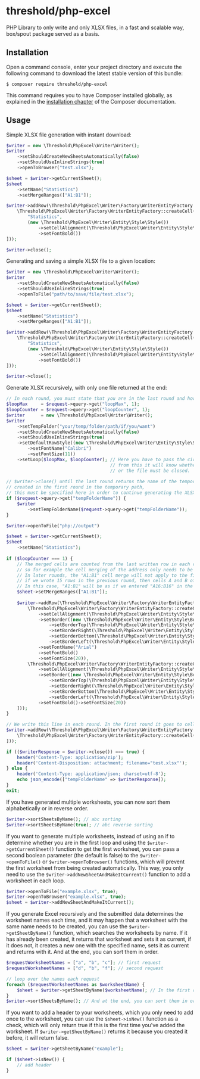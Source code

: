 # threshold/php-excel
PHP Library to only write and only XLSX files, in a fast and scalable way, box/spout package served as a basis.

## Installation

Open a command console, enter your project directory and execute the
following command to download the latest stable version of this bundle:

```console
$ composer require threshold/php-excel
```

This command requires you to have Composer installed globally, as explained
in the [installation chapter](https://getcomposer.org/doc/00-intro.md)
of the Composer documentation.

## Usage

Simple XLSX file generation with instant download:

```php
$writer = new \Threshold\PhpExcel\Writer\Writer();
$writer
    ->setShouldCreateNewSheetsAutomatically(false)
    ->setShouldUseInlineStrings(true)
    ->openToBrowser("test.xlsx");

$sheet = $writer->getCurrentSheet();
$sheet
    ->setName("Statistics")
    ->setMergeRanges(["A1:B1"]);

$writer->addRow(\Threshold\PhpExcel\Writer\Factory\WriterEntityFactory::createRow([
    \Threshold\PhpExcel\Writer\Factory\WriterEntityFactory::createCell(
        "Statistics",
        (new \Threshold\PhpExcel\Writer\Entity\Style\Style())
            ->setCellAlignment(\Threshold\PhpExcel\Writer\Entity\Style\CellAlignment::CENTER)
            ->setFontBold())
]));

$writer->close();
```

Generating and saving a simple XLSX file to a given location:

```php
$writer = new \Threshold\PhpExcel\Writer\Writer();
$writer
    ->setShouldCreateNewSheetsAutomatically(false)
    ->setShouldUseInlineStrings(true)
    ->openToFile("path/to/save/file/test.xlsx");

$sheet = $writer->getCurrentSheet();
$sheet
    ->setName("Statistics")
    ->setMergeRanges(["A1:B1"]);

$writer->addRow(\Threshold\PhpExcel\Writer\Factory\WriterEntityFactory::createRow([
    \Threshold\PhpExcel\Writer\Factory\WriterEntityFactory::createCell(
        "Statistics",
        (new \Threshold\PhpExcel\Writer\Entity\Style\Style())
            ->setCellAlignment(\Threshold\PhpExcel\Writer\Entity\Style\CellAlignment::CENTER)
            ->setFontBold())
]));

$writer->close();
```

Generate XLSX recursively, with only one file returned at the end:

```php
// In each round, you must state that you are in the last round and how many rounds there will be in total.
$loopMax     = $request->query->get("loopMax", 1);
$loopCounter = $request->query->get("loopCounter", 1);
$writer      = new \Threshold\PhpExcel\Writer\Writer();
$writer
    ->setTempFolder("your/temp/folder/path/if/you/want")
    ->setShouldCreateNewSheetsAutomatically(false)
    ->setShouldUseInlineStrings(true)
    ->setDefaultRowStyle((new \Threshold\PhpExcel\Writer\Entity\Style\Style())
        ->setFontName("Calibri")
        ->setFontSize(11))
    ->setLoop($loopMax, $loopCounter); // Here you have to pass the circles,
                                       // from this it will know whether the writing will continue
                                       // or the file must be closed.
    
// $writer->close() until the last round returns the name of the temporary folder
// created in the first round in the temporary path,
// this must be specified here in order to continue generating the XLSX file.
if ($request->query->get("tempFolderName")) {
    $writer
        ->setTempFolderName($request->query->get("tempFolderName"));
}

$writer->openToFile("php://output")

$sheet = $writer->getCurrentSheet();
$sheet
    ->setName("Statistics");
    
if ($loopCounter === 1) {
    // The merged cells are counted from the last written row in each round,
    // so for example the cell merging of the address only needs to be entered in the first round.
    // In later rounds, the "A1:B1" cell merge will not apply to the first row, for example,
    // if we wrote 15 rows in the previous round, then cells A and B of the 16th row will be merged.
    // In this case, "A1:B1" will be as if we entered "A16:B16" in the first round.
    $sheet->setMergeRanges(["A1:B1"]);
    
    $writer->addRow(\Threshold\PhpExcel\Writer\Factory\WriterEntityFactory::createRow([
        \Threshold\PhpExcel\Writer\Factory\WriterEntityFactory::createCell("Statistics", (new \Threshold\PhpExcel\Writer\Entity\Style\Style())
            ->setCellAlignment(\Threshold\PhpExcel\Writer\Entity\Style\CellAlignment::CENTER)
            ->setBorder((new \Threshold\PhpExcel\Writer\Entity\Style\Border())
                ->setBorderTop(\Threshold\PhpExcel\Writer\Entity\Style\Color::BLACK, \Threshold\PhpExcel\Writer\Entity\Style\Border::WIDTH_MEDIUM, \Threshold\PhpExcel\Writer\Entity\Style\Border::STYLE_SOLID)
                ->setBorderRight(\Threshold\PhpExcel\Writer\Entity\Style\Color::BLACK, \Threshold\PhpExcel\Writer\Entity\Style\Border::WIDTH_MEDIUM, \Threshold\PhpExcel\Writer\Entity\Style\Border::STYLE_SOLID)
                ->setBorderBottom(\Threshold\PhpExcel\Writer\Entity\Style\Color::BLACK, \Threshold\PhpExcel\Writer\Entity\Style\Border::WIDTH_MEDIUM, \Threshold\PhpExcel\Writer\Entity\Style\Border::STYLE_SOLID)
                ->setBorderLeft(\Threshold\PhpExcel\Writer\Entity\Style\Color::BLACK, \Threshold\PhpExcel\Writer\Entity\Style\Border::WIDTH_MEDIUM, \Threshold\PhpExcel\Writer\Entity\Style\Border::STYLE_SOLID))
            ->setFontName("Arial")
            ->setFontBold()
            ->setFontSize(20)),
        \Threshold\PhpExcel\Writer\Factory\WriterEntityFactory::createCell("", (new \Threshold\PhpExcel\Writer\Entity\Style\Style()) // Create empty cells with same Style to have borders
            ->setCellAlignment(\Threshold\PhpExcel\Writer\Entity\Style\CellAlignment::CENTER)
            ->setBorder((new \Threshold\PhpExcel\Writer\Entity\Style\Border())
                ->setBorderTop(\Threshold\PhpExcel\Writer\Entity\Style\Color::BLACK, \Threshold\PhpExcel\Writer\Entity\Style\Border::WIDTH_MEDIUM, \Threshold\PhpExcel\Writer\Entity\Style\Border::STYLE_SOLID)
                ->setBorderRight(\Threshold\PhpExcel\Writer\Entity\Style\Color::BLACK, \Threshold\PhpExcel\Writer\Entity\Style\Border::WIDTH_MEDIUM, \Threshold\PhpExcel\Writer\Entity\Style\Border::STYLE_SOLID)
                ->setBorderBottom(\Threshold\PhpExcel\Writer\Entity\Style\Color::BLACK, \Threshold\PhpExcel\Writer\Entity\Style\Border::WIDTH_MEDIUM, \Threshold\PhpExcel\Writer\Entity\Style\Border::STYLE_SOLID)
                ->setBorderLeft(\Threshold\PhpExcel\Writer\Entity\Style\Color::BLACK, \Threshold\PhpExcel\Writer\Entity\Style\Border::WIDTH_MEDIUM, \Threshold\PhpExcel\Writer\Entity\Style\Border::STYLE_SOLID))
            ->setFontBold()->setFontSize(20))
    ]));
}

// We write this line in each round. In the first round it goes to cell "A2", in the second round to cell "A3" and so on.
$writer->addRow(\Threshold\PhpExcel\Writer\Factory\WriterEntityFactory::createRow([
    \Threshold\PhpExcel\Writer\Factory\WriterEntityFactory::createCell("Round: " . $loopCounter)
]));

if (($writerResponse = $writer->close()) === true) {
    header('Content-Type: application/zip');
    header('Content-Disposition: attachment; filename="test.xlsx"');
} else {
    header('Content-Type: application/json; charset=utf-8');
    echo json_encode(["tempFolderName" => $writerResponse]);
}
exit;
```

If you have generated multiple worksheets, you can now sort them alphabetically or in reverse order.

```php
$writer->sortSheetsByName(); // abc sorting
$writer->sortSheetsByName(true); // abc reverse sorting
```

If you want to generate multiple worksheets, instead of using an if to determine whether you are in the first loop and using the `$writer->getCurrentSheet()` function to get the first worksheet, you can pass a second boolean parameter (the default is false) to the `$writer->openToFile()` or `$writer->openToBrowser()` functions, which will prevent the first worksheet from being created automatically. This way, you only need to use the `$writer->addNewSheetAndMakeItCurrent()` function to add a worksheet in each loop.

```php
$writer->openToFile("example.xlsx", true);
$writer->openToBrowser("example.xlsx", true);
$sheet = $writer->addNewSheetAndMakeItCurrent();
```

If you generate Excel recursively and the submitted data determines the worksheet names each time, and it may happen that a worksheet with the same name needs to be created, you can use the `$writer->getSheetByName()` function, which searches the worksheets by name. If it has already been created, it returns that worksheet and sets it as current, if it does not, it creates a new one with the specified name, sets it as current and returns with it. And at the end, you can sort them in order.

```php
$requestWorksheetNames = ["a", "b", "c"]; // first request
$requestWorksheetNames = ["d", "b", "f"]; // second request

// loop over the names each request
foreach ($requestWorksheetNames as $worksheetName) {
    $sheet = $writer->getSheetByName($worksheetName); // In the first request, none of them exist, so all of them are created, but in the second request, the "b" worksheet already exists, so no new one is created, but the existing one can be written further.
}
$writer->sortSheetsByName(); // And at the end, you can sort them in order.
```

If you want to add a header to your worksheets, which you only need to add once to the worksheet, you can use the `$sheet->isNew()` function as a check, which will only return true if this is the first time you've added the worksheet. If `$writer->getSheetByName()` returns it because you created it before, it will return false.

```php
$sheet = $writer->getSheetByName("example");

if ($sheet->isNew()) {
    // add header
}
```
